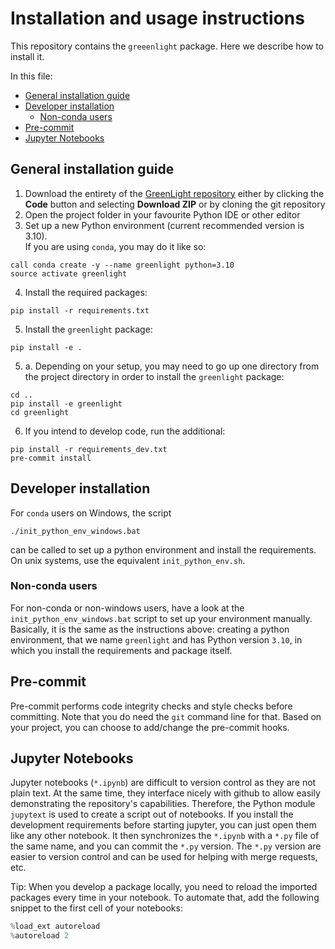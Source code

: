 # Installation and usage instructions
This repository contains the `greeenlight` package. Here we describe how to install it.

In this file:
- [General installation guide](#general-installation-guide)
- [Developer installation](#developer-installation)
  - [Non-conda users](#non-conda-users)
- [Pre-commit](#pre-commit)
- [Jupyter Notebooks](#jupyter-notebooks)

## General installation guide
1. Download the entirety of the [GreenLight repository](https://github.com/davkat1/GreenLight) either by clicking the
**Code** button and selecting **Download ZIP** or by cloning the git repository
2. Open the project folder in your favourite Python IDE or other editor
3. Set up a new Python environment (current recommended version is 3.10). <br>If you are using `conda`, you may do it like so:
```shell
call conda create -y --name greenlight python=3.10
source activate greenlight
```
4. Install the required packages:
```shell
pip install -r requirements.txt
```
5. Install the `greenlight` package:
```shell
pip install -e .
```

5. a. Depending on your setup, you may need to go up one directory from the project directory in order to install the `greenlight` package:
```shell
cd ..
pip install -e greenlight
cd greenlight
```

6. If you intend to develop code, run the additional:
```shell
pip install -r requirements_dev.txt
pre-commit install
```

## Developer installation
For `conda` users on Windows, the script
```shell
./init_python_env_windows.bat
```
can be called to set up a python environment and install the requirements. On unix systems, use the equivalent `init_python_env.sh`.

### Non-conda users
For non-conda or non-windows users, have a look at the `init_python_env_windows.bat` script to set up your environment manually.
Basically, it is the same as the instructions above: creating a python environment, that we name `greenlight` and has Python version `3.10`, in which you install the requirements and package itself.

## Pre-commit
Pre-commit performs code integrity checks and style checks before committing. Note that you do need the `git` command line for that. Based on your project, you can choose to add/change the pre-commit hooks.

## Jupyter Notebooks
Jupyter notebooks (`*.ipynb`) are difficult to version control as they are not plain text. At the same time, they interface nicely with github to allow easily demonstrating the repository's capabilities.
Therefore, the Python module `jupytext` is used to create a script out of notebooks. If you install the development requirements
before starting jupyter, you can just open them like any other notebook. It then synchronizes the `*.ipynb` with a `*.py`
file of the same name, and you can commit the `*.py` version. The `*.py` version are easier to version control and can be used for helping with merge requests, etc.

Tip: When you develop a package locally, you need to reload the imported packages every time in your notebook.
To automate that, add the following snippet to the first cell of your notebooks:
```python
%load_ext autoreload
%autoreload 2
```

